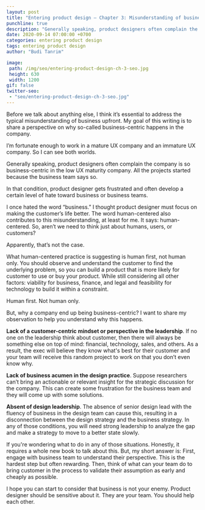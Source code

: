 ```yaml
---
layout: post
title: "Entering product design – Chapter 3: Misunderstanding of business"
punchline: true
description: "Generally speaking, product designers often complain the company is so business-centric in the low UX maturity company. All the projects started because the business team says so."
date: 2020-09-14 07:00:00 +0700
categories: entering product design
tags: entering product design
author: "Budi Tanrim"

image:
 path: /img/seo/entering-product-design-ch-3-seo.jpg
 height: 630
 width: 1200
gif: false
twitter-seo: 
 - "seo/entering-product-design-ch-3-seo.jpg"
---
```


Before we talk about anything else, I think it’s essential to address the typical misunderstanding of business upfront. My goal of this writing is to share a perspective on why so-called business-centric happens in the company.

I’m fortunate enough to work in a mature UX company and an immature UX company. So I can see both worlds.

Generally speaking, product designers often complain the company is so business-centric in the low UX maturity company. All the projects started because the business team says so. 

In that condition, product designer gets frustrated and often develop a certain level of hate toward business or business teams.

I once hated the word “business.” I thought product designer must focus on making the customer’s life better. The word human-centered also contributes to this misunderstanding, at least for me. It says: human-centered. So, aren’t we need to think just about humans, users, or customers?

Apparently, that’s not the case.

What human-centered practice is suggesting is human first, not human only. You should observe and understand the customer to find the underlying problem, so you can build a product that is more likely for customer to use or buy your product. While still considering all other factors: viability for business, finance, and legal and feasibility for technology to build it within a constraint.

Human first. Not human only.

But, why a company end up being business-centric? I want to share my observation to help you understand why this happens.

**Lack of a customer-centric mindset or perspective in the leadership**. If no one on the leadership think about customer, then there will always be something else on top of mind: financial, technology, sales, and others. As a result, the exec will believe they know what's best for their customer and your team will receive this random project to work on that you don’t even know why. 

**Lack of business acumen in the design practice**. Suppose researchers can’t bring an actionable or relevant insight for the strategic discussion for the company. This can create some frustration for the business team and they will come up with some solutions.

**Absent of design leadership**. The absence of senior design lead with the fluency of business in the design team can cause this, resulting in a disconnection between the design strategy and the business strategy.
In any of those conditions, you will need strong leadership to analyze the gap and make a strategy to move to a better state slowly.

If you're wondering what to do in any of those situations. Honestly, it requires a whole new book to talk about this. But, my short answer is: First, engage with business team to understand their perspective. This is the hardest step but often rewarding. Then, think of what can your team do to bring customer in the process to validate their assumption as early and cheaply as possible.

I hope you can start to consider that business is not your enemy. Product designer should be sensitive about it. They are your team. You should help each other.

